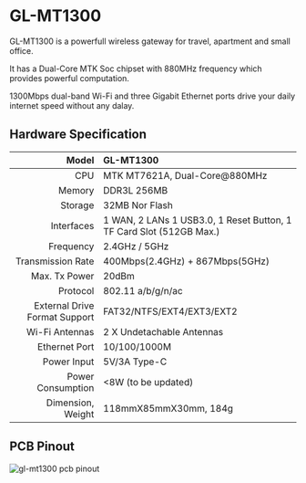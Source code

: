 # GL-MT1300

GL-MT1300 is a powerfull wireless gateway for travel, apartment and small office. 

It has a Dual-Core MTK Soc chipset with 880MHz frequency which provides powerful computation. 

1300Mbps dual-band Wi-Fi and three Gigabit Ethernet ports drive your daily internet speed without any dalay. 

## Hardware Specification

|                         Model | GL-MT1300                                              |
| ----------------------------: | :---------------------------------------------------- |
|                           CPU | MTK MT7621A, Dual-Core@880MHz                          |
|                        Memory | DDR3L 256MB                                           |
|                       Storage | 32MB Nor Flash                                        |
|                    Interfaces | 1 WAN, 2 LANs 1 USB3.0, 1 Reset Button, 1 TF Card Slot (512GB Max.)                |
|                     Frequency | 2.4GHz / 5GHz                                         |
|             Transmission Rate | 400Mbps(2.4GHz) + 867Mbps(5GHz)                       |
|                 Max. Tx Power | 20dBm                                                 |
|                      Protocol | 802.11 a/b/g/n/ac                                     |
| External Drive Format Support | FAT32/NTFS/EXT4/EXT3/EXT2                             |
|                   Wi-Fi  Antennas  | 2 X Undetachable Antennas                  |
|                 Ethernet Port | 10/100/1000M                                          |
|                   Power Input | 5V/3A Type-C                                          |
|             Power Consumption | <8W   (to be updated)                                                |
|             Dimension, Weight | 118mmX85mmX30mm, 184g                                |



## PCB Pinout

![gl-mt1300 pcb pinout](https://static.gl-inet.com/docs/en/3/setup/mt1300/Pinout.jpg)
